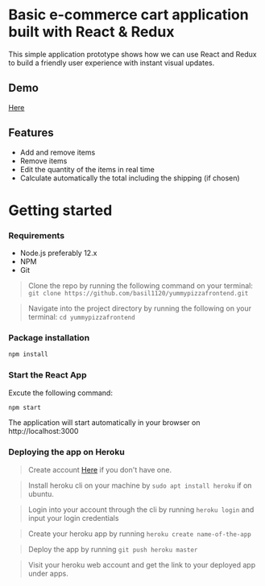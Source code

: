 # Basic e-commerce cart application built with React & Redux

This simple application prototype shows how we can use React and Redux to build a friendly user experience with instant visual updates.

## Demo
[Here](https://yummypizzafrontend.herokuapp.com//)

## Features
* Add and remove items 
* Remove items
* Edit the quantity of the items in real time
* Calculate automatically the total including the shipping (if chosen)

# Getting started
### Requirements

* Node.js preferably 12.x 
* NPM
* Git

> Clone the repo by running the following command on your terminal:
```git clone https://github.com/basil1120/yummypizzafrontend.git```

> Navigate into the project directory by running the following on your terminal:
```cd yummypizzafrontend```

### Package installation
```bash
npm install
```
 ### Start the React App
 Excute the following command: 
```bash
npm start
```
The application will start automatically in your browser on http://localhost:3000

### Deploying the app on Heroku

> Create account [Here](https://signup.heroku.com/login) if you don't have one.

> Install heroku cli on your machine by ```sudo apt install heroku``` if on ubuntu.

> Login into your account through the cli by running ```heroku login``` and input your login credentials

> Create your heroku app by running ```heroku create name-of-the-app```

> Deploy the app by running ```git push heroku master```

> Visit your heroku web account and get the link to your deployed app under apps.




